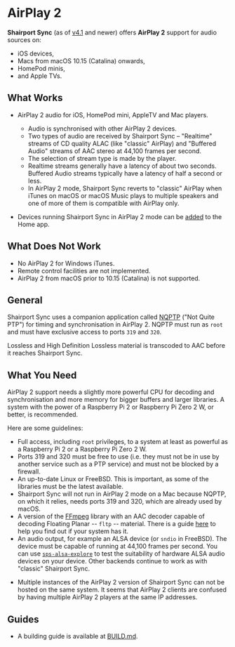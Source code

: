 # AirPlay 2
**Shairport Sync** (as of [v4.1](https://github.com/mikebrady/shairport-sync/releases/tag/4.1) and newer) offers **AirPlay 2** support for audio sources on:
- iOS devices,
- Macs from macOS 10.15 (Catalina) onwards,
- HomePod minis,
- and Apple TVs.

## What Works
- AirPlay 2 audio for iOS, HomePod mini, AppleTV and Mac players.
  * Audio is synchronised with other AirPlay 2 devices.
  * Two types of audio are received by Shairport Sync – "Realtime" streams of CD quality ALAC (like "classic" AirPlay) and "Buffered Audio" streams of AAC stereo at 44,100 frames per second.
  * The selection of stream type is made by the player.
  * Realtime streams generally have a latency of about two seconds. Buffered Audio streams typically have a latency of half a second or less.
  * In AirPlay 2 mode, Shairport Sync reverts to "classic" AirPlay when iTunes on macOS or macOS Music plays to multiple speakers and one of more of them is compatible with AirPlay only.

- Devices running Shairport Sync in AirPlay 2 mode can be [added](https://github.com/mikebrady/shairport-sync/blob/development/ADDINGTOHOME.md) to the Home app. 

## What Does Not Work
- No AirPlay 2 for Windows iTunes.
- Remote control facilities are not implemented.
- AirPlay 2 from macOS prior to 10.15 (Catalina) is not supported.

## General
Shairport Sync uses a companion application called [NQPTP](https://github.com/mikebrady/nqptp) ("Not Quite PTP")
for timing and synchronisation in AirPlay 2. NQPTP must run as `root` and must have exclusive access to ports `319` and `320`.

Lossless and High Definition Lossless material is transcoded to AAC before it reaches Shairport Sync. 

## What You Need
AirPlay 2 support needs a slightly more powerful CPU for decoding and synchronisation and more memory for bigger buffers and larger libraries. A system with the power of a Raspberry Pi 2 or Raspberry Pi Zero 2 W, or better, is recommended.

Here are some guidelines: 
* Full access, including `root` privileges, to a system at least as powerful as a Raspberry Pi 2 or a Raspberry Pi Zero 2 W.
* Ports 319 and 320 must be free to use (i.e. they must not be in use by another service such as a PTP service) and must not be blocked by a firewall.
* An up-to-date Linux or FreeBSD. This is important, as some of the libraries must be the latest available.
* Shairport Sync will not run in AirPlay 2 mode on a Mac because NQPTP, on which it relies, needs ports 319 and 320, which are already used by macOS.
* A version of the [FFmpeg](https://www.ffmpeg.org) library with an AAC decoder capable of decoding Floating Planar -- `fltp` -- material. There is a guide [here](TROUBLESHOOTING.md#aac-decoder-issues-airplay-2-only) to help you find out if your system has it.
* An audio output, for example an ALSA device (or `sndio` in FreeBSD). The device must be capable of running at 44,100 frames per second. You can use [`sps-alsa-explore`](https://github.com/mikebrady/sps-alsa-explore) to test the suitability of hardware ALSA audio devices on your device.
Other backends continue to work as with "classic" Shairport Sync.
- Multiple instances of the AirPlay 2 version of Shairport Sync can not be hosted on the same system. It seems that AirPlay 2 clients are confused by having multiple AirPlay 2 players at the same IP addresses.

## Guides
* A building guide is available at [BUILD.md](BUILD.md).
